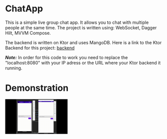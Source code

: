 # ChatApp
This is a simple live group chat app. It allows you to chat with multiple people at the same time. The project is written using: WebSocket, Dagger Hilt, MVVM Compose. 

The backend is written on Ktor and uses MangoDB. Here is a link to the Ktor Backend for this project: [backend](https://github.com/ilya-shevtsov/ChatAppBackend)

***Note:*** In order for this code to work you need to replace the "localhost:8080" with your IP adress or the URL where your Ktor backend it running. 

# Demonstration

<img src="REAMMEImages/videodemonstration.gif" width="200">

